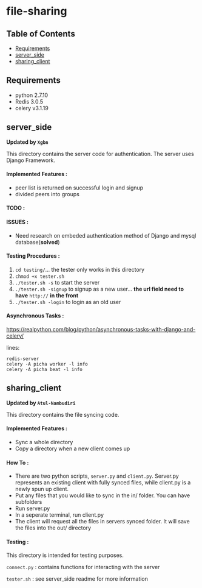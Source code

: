 # file-sharing

## Table of Contents
  - [Requirements](#requirements)
  - [server_side](#server_side)
  - [sharing_client](#sharing_client)

## Requirements

* python 2.7.10
* Redis 3.0.5
* celery v3.1.19


## server_side

**Updated by `Xgbn`**

This directory contains the server code for authentication. The server uses Django Framework.

#### Implemented Features :

* peer list is returned on successful login and signup
* divided peers into groups

#### TODO :

#### ISSUES :

* Need research on embeded authentication method of Django and mysql database(__solved__)


#### Testing Procedures :
1. `cd testing/`... the tester only works in this directory
2. `chmod +x tester.sh`
3. `./tester.sh -s` to start the server
4. `./tester.sh -signup` to signup as a new user... __the url field need to have__ `http://` __in the front__
5. `./tester.sh -login` to login as an old user

#### Asynchronous Tasks :
https://realpython.com/blog/python/asynchronous-tasks-with-django-and-celery/

lines:

```
redis-server
celery -A picha worker -l info
celery -A picha beat -l info
```


## sharing_client

**Updated by `Atul-Nambudiri`**

This directory contains the file syncing code.

#### Implemented Features :
* Sync a whole directory
* Copy a directory when a new client comes up

#### How To :
* There are two python scripts, `server.py` and `client.py`. Server.py represents an existing client with fully synced files, while client.py is a newly spun up client.
* Put any files that you would like to sync in the in/ folder. You can have subfolders
* Run server.py
* In a seperate terminal, run client.py
* The client will request all the files in servers synced folder. It will save the files into the out/ directory


#### Testing :

This directory is intended for testing purposes.

`connect.py` :      contains functions for interacting with the server

`tester.sh` :      see server_side readme for more information
